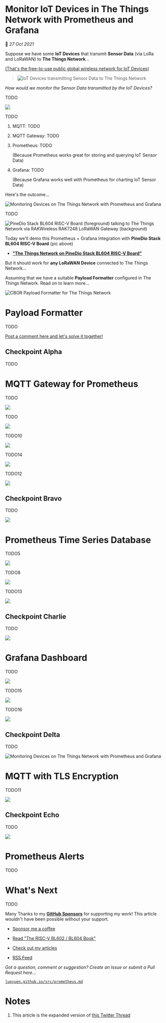 # Monitor IoT Devices in The Things Network with Prometheus and Grafana

📝 _27 Oct 2021_

Suppose we have some __IoT Devices__ that transmit __Sensor Data__ (via LoRa and LoRaWAN) to __The Things Network__...

[(That's the free-to-use public global wireless network for IoT Devices)](https://lupyuen.github.io/articles/ttn)

> ![IoT Devices transmitting Sensor Data to The Things Network](https://lupyuen.github.io/images/grafana-flow3.jpg)

_How would we monitor the Sensor Data transmitted by the IoT Devices?_

TODO

![](https://lupyuen.github.io/images/prometheus-title.jpg)

TODO

1.  MQTT: TODO

1.  MQTT Gateway: TODO

1.  Prometheus: TODO

    (Because Prometheus works great for storing and querying IoT Sensor Data)

1.  Grafana: TODO

    (Because Grafana works well with Prometheus for charting IoT Sensor Data)

Here's the outcome...

![Monitoring Devices on The Things Network with Prometheus and Grafana](https://lupyuen.github.io/images/prometheus-grafana4.png)

TODO

![PineDio Stack BL604 RISC-V Board (foreground) talking to The Things Network via RAKWireless RAK7248 LoRaWAN Gateway (background)](https://lupyuen.github.io/images/ttn-title.jpg)

Today we'll demo this Prometheus + Grafana Integration with __PineDio Stack BL604 RISC-V Board__ (pic above)

-   [__"The Things Network on PineDio Stack BL604 RISC-V Board"__](https://lupyuen.github.io/articles/ttn)

But it should work for __any LoRaWAN Device__ connected to The Things Network...

Assuming that we have a suitable __Payload Formatter__ configured in The Things Network. Read on to learn more...

![CBOR Payload Formatter for The Things Network](https://lupyuen.github.io/images/payload-title.jpg)

# Payload Formatter

TODO

[Post a comment here and let's solve it together!](https://www.reddit.com/r/TheThingsNetwork/comments/qafzu4/cbor_payload_formatter_for_the_things_network/?utm_source=share&utm_medium=web2x&context=3)

## Checkpoint Alpha

TODO

# MQTT Gateway for Prometheus

TODO

![](https://lupyuen.github.io/images/prometheus-flow3.jpg)

TODO

![](https://lupyuen.github.io/images/prometheus-flow2.jpg)

TODO10

![](https://lupyuen.github.io/images/prometheus-config7.png)

TODO14

![](https://lupyuen.github.io/images/prometheus-config4.png)

TODO12

![](https://lupyuen.github.io/images/prometheus-config5.png)

## Checkpoint Bravo

TODO

![](https://lupyuen.github.io/images/prometheus-metric3.png)

# Prometheus Time Series Database

TODO5

![](https://lupyuen.github.io/images/prometheus-flow.jpg)

TODO8

![](https://lupyuen.github.io/images/prometheus-flow5.jpg)

TODO13

![](https://lupyuen.github.io/images/prometheus-config6.png)

## Checkpoint Charlie

TODO

![](https://lupyuen.github.io/images/prometheus-metric2.png)

# Grafana Dashboard

TODO

![](https://lupyuen.github.io/images/prometheus-flow4.jpg)

TODO15

![](https://lupyuen.github.io/images/prometheus-grafana5.png)

TODO16

![](https://lupyuen.github.io/images/prometheus-grafana6.png)

## Checkpoint Delta

TODO

![Monitoring Devices on The Things Network with Prometheus and Grafana](https://lupyuen.github.io/images/prometheus-grafana4.png)

# MQTT with TLS Encryption

TODO11

![](https://lupyuen.github.io/images/prometheus-tls.png)

## Checkpoint Echo

TODO

![](https://lupyuen.github.io/images/prometheus-wireshark2.png)

# Prometheus Alerts

TODO

# What's Next

TODO

Many Thanks to my [__GitHub Sponsors__](https://github.com/sponsors/lupyuen) for supporting my work! This article wouldn't have been possible without your support.

-   [Sponsor me a coffee](https://github.com/sponsors/lupyuen)

-   [Read "The RISC-V BL602 / BL604 Book"](https://lupyuen.github.io/articles/book)

-   [Check out my articles](https://lupyuen.github.io)

-   [RSS Feed](https://lupyuen.github.io/rss.xml)

_Got a question, comment or suggestion? Create an Issue or submit a Pull Request here..._

[`lupyuen.github.io/src/prometheus.md`](https://github.com/lupyuen/lupyuen.github.io/blob/master/src/prometheus.md)

# Notes

1.  This article is the expanded version of [this Twitter Thread](https://twitter.com/MisterTechBlog/status/1450262680795713538)

